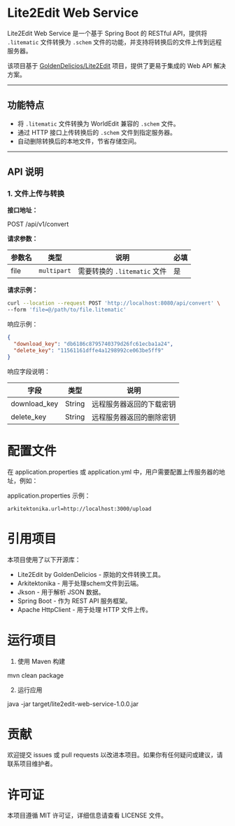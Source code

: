 # Lite2Edit Web Service

Lite2Edit Web Service 是一个基于 Spring Boot 的 RESTful API，提供将 `.litematic` 文件转换为 `.schem` 文件的功能，并支持将转换后的文件上传到远程服务器。

该项目基于 [GoldenDelicios/Lite2Edit](https://github.com/GoldenDelicios/Lite2Edit) 项目，提供了更易于集成的 Web API 解决方案。

---

## 功能特点

- 将 `.litematic` 文件转换为 WorldEdit 兼容的 `.schem` 文件。
- 通过 HTTP 接口上传转换后的 `.schem` 文件到指定服务器。
- 自动删除转换后的本地文件，节省存储空间。

---

## API 说明

### 1. 文件上传与转换

**接口地址：**

POST /api/v1/convert

**请求参数：**

| 参数名  | 类型          | 说明                    | 必填 |
|------|-------------|-----------------------|----|
| file | `multipart` | 需要转换的 `.litematic` 文件 | 是  |

**请求示例：**

```bash
curl --location --request POST 'http://localhost:8080/api/convert' \
--form 'file=@/path/to/file.litematic'
```

响应示例：
```json
{
  "download_key": "db6186c8795740379d26fc61ecba1a24",
  "delete_key": "11561161dffe4a1298992ce063be5ff9"
}
```

响应字段说明：

| 字段           | 类型     | 说明           |
|--------------|--------|--------------|
| download_key | String | 远程服务器返回的下载密钥 |
| delete_key   | String | 远程服务器返回的删除密钥 |

# 配置文件

在 application.properties 或 application.yml 中，用户需要配置上传服务器的地址，例如：

application.properties 示例：

```properties
arkitektonika.url=http://localhost:3000/upload
```
# 引用项目

本项目使用了以下开源库：
- Lite2Edit by GoldenDelicios - 原始的文件转换工具。
- Arkitektonika - 用于处理schem文件到云端。
- Jkson - 用于解析 JSON 数据。
- Spring Boot - 作为 REST API 服务框架。
- Apache HttpClient - 用于处理 HTTP 文件上传。

# 运行项目

1. 使用 Maven 构建

mvn clean package

2. 运行应用

java -jar target/lite2edit-web-service-1.0.0.jar

# 贡献

欢迎提交 issues 或 pull requests 以改进本项目。如果你有任何疑问或建议，请联系项目维护者。

# 许可证

本项目遵循 MIT 许可证，详细信息请查看 LICENSE 文件。
